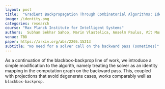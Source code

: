 ```yaml
---
layout: post
title:  "Gradient Backpropagation Through Combinatorial Algorithms: Identity with Projection Works"
image: /identity.png
categories: research
course: "Max Planck Institute for Intelligent Systems"
authors:  Subham Sekhar Sahoo, Marin Vlastelica, Anselm Paulus, Vít Musil, Volodymyr Kuleshov, Georg Martius
venue: TBD
paper: https://arxiv.org/abs/2205.15213
subtitle: "No need for a solver call on the backward pass (sometimes)"
---
```

As a continuation of the blackbox-backprop line of work, we introduce a simple modification to the algorith, namely treating the solver as an identity mapping in the computation graph on the backward pass.
This, coupled with projections that avoid degenerate cases, works comparably well as `blackbox-backprop`.